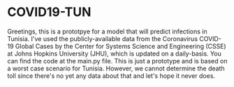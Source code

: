 # COVID19-TUN
Greetings, this is a prototpye for a model that will predict infections in Tunisia.
I've used the publicly-available data from the Coronavirus COVID-19 Global Cases by the Center for Systems Science and Engineering (CSSE) at Johns Hopkins University (JHU), which is updated on a daily-basis.
You can find the code at the main.py file. This is just a prototype and is based on a worst case scenario for Tunisia.
However, we cannot determine the death toll since there's no yet any data about that and let's hope it never does.
